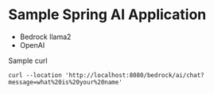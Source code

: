 # Sample Spring AI Application 


* Bedrock llama2
* OpenAI


Sample curl
```shell
curl --location 'http://localhost:8080/bedrock/ai/chat?message=what%20is%20your%20name'
```